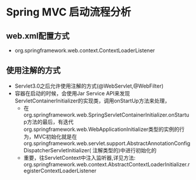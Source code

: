 # Spring MVC 启动流程分析
## web.xml配置方式
+ org.springframework.web.context.ContextLoaderListener
## 使用注解的方式
+ Servlet3.0之后允许使用注解的方式(@WebServlet,@WebFilter)
+ 容器在启动的时候，会使用Jar Service API来发现ServletContainerInitializer的实现类，调用onStartUp方法来处理，
  - 在org.springframework.web.SpringServletContainerInitializer.onStartup方法的最后，有迭代org.springframework.web.WebApplicationInitializer类型的实例的行为，MVC初始化就是在org.springframework.web.servlet.support.AbstractAnnotationConfigDispatcherServletInitializer(
  注解类型的)中进行初始化的
  - 重要，往ServletContext中注入监听器,详见方法: org.springframework.web.context.AbstractContextLoaderInitializer.registerContextLoaderListener